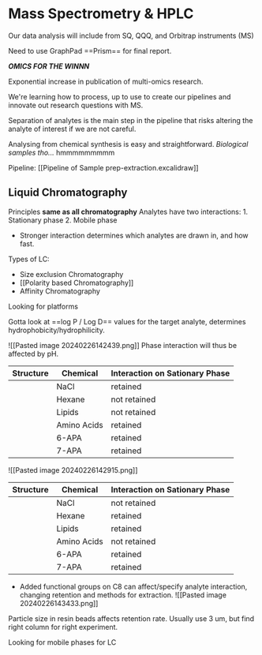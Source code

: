 # Mass Spectrometry & HPLC

Our data analysis will include from SQ, QQQ, and Orbitrap instruments (MS)

Need to use GraphPad ==Prism== for final report.

***OMICS FOR THE WINNN***

Exponential increase in publication of multi-omics research.

We're learning how to process, up to use to create our pipelines and innovate out research questions with MS.

Separation of analytes is the main step in the pipeline that risks altering the analyte of interest if we are not careful.

Analysing from chemical synthesis is easy and straightforward.
*Biological samples tho...* hmmmmmmmmm

Pipeline: [[Pipeline of Sample prep-extraction.excalidraw]]

## Liquid Chromatography

Principles **same as all chromatography**
Analytes have two interactions:
	1. Stationary phase
	2. Mobile phase

- Stronger interaction determines which analytes are drawn in, and how fast.

 Types of LC:
 - Size exclusion Chromatography
 - [[Polarity based Chromatography]]
 - Affinity Chromatography


Looking for platforms

Gotta look at ==log P / Log D== values for the target analyte, determines hydrophobicity/hydrophilicity.

![[Pasted image 20240226142439.png]]
Phase interaction will thus be affected by pH.

| Structure | Chemical    | Interaction on Sationary Phase |
| --------- | ----------- | ------------------------------ |
|           | NaCl        | retained                               |
|           | Hexane      | not retained                               |
|           | Lipids      | not retained                               |
|           | Amino Acids | retained                               |
|           | 6-APA       | retained                               |
|           | 7-APA            | retained                               |


![[Pasted image 20240226142915.png]]

| Structure | Chemical | Interaction on Sationary Phase |
| ---- | ---- | ---- |
|  | NaCl | not retained |
|   | Hexane | retained |
|  | Lipids | retained |
|  | Amino Acids | not retained |
|  | 6-APA | retained |
|  | 7-APA | retained |

- Added functional groups on C8 can affect/specify analyte interaction, changing retention and methods for extraction.
![[Pasted image 20240226143433.png]]

Particle size in resin beads affects retention rate. Usually use 3 um, but find right column for right experiment.


Looking for mobile phases for LC

